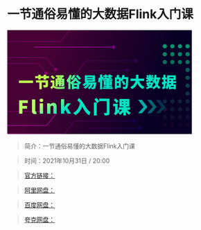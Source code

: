 # 一节通俗易懂的大数据Flink入门课

![img](../../assets/CioPOWF5AUSAbmo5AAB1AOdNtDU054.png)

> 简介：一节通俗易懂的大数据Flink入门课

> 时间：2021年10月31日 / 20:00

> [官方链接：]()

> [阿里网盘：]()

> [百度网盘：]()

> [夸克网盘：]()
